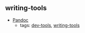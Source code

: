 writing-tools
---
* [Pandoc](http://pandoc.org/)
    * tags: [dev-tools](../tags/dev-tools.md), [writing-tools](../tags/writing-tools.md)
